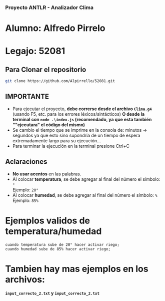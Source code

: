 ### Proyecto ANTLR - Analizador Clima
# Alumno: Alfredo Pirrelo
# Legajo: 52081
## Para Clonar el repositorio
```bash
git clone https://github.com/Alpirrello/52081.git
```
## IMPORTANTE
- Para ejecutar el proyecto, **debe correrse desde el archivo `Clima.g4`** (usando F5, etc. para los errores léxicos/sintácticos) **O desde la terminal con `node .\index.js` (recomendado, ya que esta también ""ejecutara" el código del mismo)**
- Se cambio el tiempo que se imprime en la consola de:
 minutos -> segundos
 ya que esto sino supondria de un tiempo de espera extremadamente largo para su ejecución...
 - Para terminar la ejecución en la terminal presione Ctrl+C

## Aclaraciones
- **No usar acentos** en las palabras.
- Al colocar **temperatura**, se debe agregar al final del número el símbolo: `°`  
  Ejemplo: `20°`
- Al colocar **humedad**, se debe agregar al final del número el símbolo: `%`  
  Ejemplo: `85%`

# Ejemplos validos de temperatura/humedad

```text
cuando temperatura sube de 20° hacer activar riego;
cuando humedad sube de 85% hacer activar riego;
```
# Tambien hay mas ejemplos en los archivos:
**`input_correcto_2.txt` y `input_correcto_2.txt`**